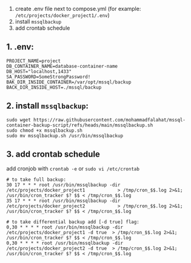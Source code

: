 1.	create .env file next to compose.yml  (for example: `/etc/projects/docker_project1/.env`)
2.	install `mssqlbackup`
3.	add crontab schedule

## 1. .env:

```
PROJECT_NAME=project
DB_CONTAINER_NAME=database-container-name
DB_HOST="localhost,1433"
SA_PASSWORD=SomeStrongPassword!
BAK_DIR_INSIDE_CONTAINER=/var/opt/mssql/backup
BACK_DIR_INSIDE_HOST=./mssql/backup
```

## 2. install `mssqlbackup`:

```
sudo wget https://raw.githubusercontent.com/mohammadfalahat/mssql-container-backup-script/refs/heads/main/mssqlbackup.sh
sudo chmod +x mssqlbackup.sh
sudo mv mssqlbackup.sh /usr/bin/mssqlbackup
```

## 3. add crontab schedule
add cronjob with `crontab -e` or `sudo vi /etc/crontab`
```
# to take full backup:
30 17 * * * root /usr/bin/mssqlbackup -dir /etc/projects/docker_project1            > /tmp/cron_$$.log 2>&1; /usr/bin/cron_tracker $? $$ < /tmp/cron_$$.log
35 17 * * * root /usr/bin/mssqlbackup -dir /etc/projects/docker_project2            > /tmp/cron_$$.log 2>&1; /usr/bin/cron_tracker $? $$ < /tmp/cron_$$.log

# to take differential backup add [-d true] flag:
0,30 * * * * root /usr/bin/mssqlbackup -dir /etc/projects/docker_project1 -d true  > /tmp/cron_$$.log 2>&1; /usr/bin/cron_tracker $? $$ < /tmp/cron_$$.log
0,30 * * * * root /usr/bin/mssqlbackup -dir /etc/projects/docker_project2 -d true  > /tmp/cron_$$.log 2>&1; /usr/bin/cron_tracker $? $$ < /tmp/cron_$$.log
```
